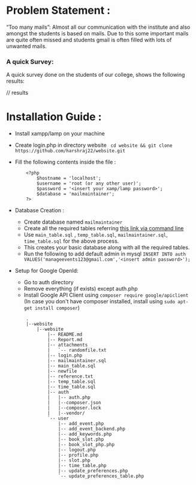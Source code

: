 # Problem Statement :
“Too many mails”: Almost all our communication with the institute and also amongst the
students is based on mails. Due to this some important mails are quite often missed and students
gmail is often filled with lots of unwanted mails.

### A quick Survey:
A quick survey done on the students of our college, shows the following results:

// results


# Installation Guide :
* Install xampp/lamp on your machine
* Create login.php in directory website ``` cd website && git clone https://github.com/harshraj22/website.git```
* Fill the following contents inside the file :
	```
		<?php
			$hostname = 'localhost';
			$username = 'root (or any other user)';
			$password = '<insert your xamp/lamp password>';
			$database = 'mailmaintainer';
		?>
	```
* Database Creation :
	* Create database named ```mailmaintainer```
	* Create all the required tables referring [this link via command line](https://stackoverflow.com/a/16486033)
	* Use ```main_table.sql``` , ```temp_table.sql```, ```mailmaintainer.sql```, ```time_table.sql``` for the above process.
	* This creates your basic database along with all the required tables.
	* Run the following to add default admin in mysql ``` INSERT INTO auth VALUES('manageevents123@gmail.com','<insert admin password>'); ```

* Setup for Google OpenId:
	* Go to auth directory
	* Remove everything (if exists) except auth.php
	* Install Google API Client using ``` composer require google/apiclient ``` (In case you don't have composer installed, install using ```sudo apt-get install composer```)

	```Directory Structure :
		.
		|--website
		    |--website
		        |-- README.md
		        |-- Report.md
		        |-- attachments
		        |   `-- randomfile.txt
		        |-- login.php
		        |-- mailmaintainer.sql
		        |-- main_table.sql
		        |-- newfile
		        |-- reference.txt
		        |-- temp_table.sql
		        |-- time_table.sql
		        |-- auth
		        |   |-- auth.php
		        |	|--composer.json 
		        |	|--composer.lock
		        |	|--vendor/
		        `-- user
		            |-- add_event.php
		            |-- add_event_backend.php
		            |-- add_keywords.php
		            |-- book_slot.php
		            |-- book_slot_php.php
		            |-- logout.php
		            |-- profile.php
		            |-- slot.php
		            |-- time_table.php
		            |-- update_preferences.php
		            `-- update_preferences_table.php
	```
